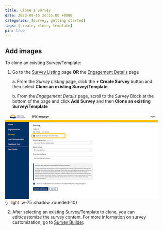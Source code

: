 ```yaml
---
title: Clone a Survey
date: 2023-09-15 20:55:00 +0800
categories: [survey, getting started] 
tags: [create, clone, template] 
pin: true
---
```


## Add images

To clone an existing Survey/Template:
1. Go to the [Survey Listing](/met-guide/posts/survey-listing/) page **OR** the [Engagement Details](/met-guide/posts/engagement-details/) page
   
    a. From the *Survey Listing* page, click the **+ Create Survey** button and then select **Clone an existing Survey/Template**

    b. From the *Engagement Details* page, scroll to the Survey Block at the bottom of the page and click **Add Survey** and then **Clone an existing Survey/Template**
   
  ![Clone Survey from tab](/assets/UserGuideImages/Images/clone-survey/clone-survey-image-of-clone-survey-through-survey-tab_.png){: .light .w-75 .shadow .rounded-10}  

2. After selecting an existing Survey/Template to clone, you can edit/customize the survey content. For more information on survey customization, go to [Survey Builder](/met-guide/posts/survey-builder/).

